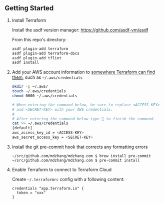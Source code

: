 ## Getting Started

1. Install Terraform

    Install the asdf version manager: <https://github.com/asdf-vm/asdf>

    From this repo's directory:

    ```sh
    asdf plugin-add terraform
    asdf plugin-add terraform-docs
    asdf plugin-add tflint
    asdf install
    ```

2. Add your AWS account information to [somewhere Terraform can find them](https://www.terraform.io/docs/providers/aws/#authentication), such as `~/.aws/credentials`

    ```sh
    mkdir -p ~/.aws/
    touch ~/.aws/credentials
    chmod 0600 ~/.aws/credentials

    # When entering the command below, be sure to replace <ACCESS-KEY>
    # and <SECRET-KEY> with your AWS credentials.
    #
    # After entering the command below type  to finish the command.
    cat >> ~/.aws/credentials
    [default]
    aws_access_key_id = <ACCESS-KEY>
    aws_secret_access_key = <SECRET-KEY>
    ```

3. Install the git pre-commit hook that corrects any formatting errors

    ```shell
    ~/src/github.com/mdzhang/mdzhang.com $ brew install pre-commit
    ~/src/github.com/mdzhang/mdzhang.com $ pre-commit install
    ```

4. Enable Terraform to connect to Terraform Cloud

    Create `~/.terraformrc` config with a following content:

    ```hcl
    credentials "app.terraform.io" {
      token = "xxx"
    }
    ```
